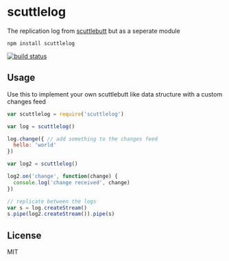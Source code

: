 # scuttlelog

The replication log from [scuttlebutt](https://github.com/dominictarr/scuttlebutt) but as a seperate module

```
npm install scuttlelog
```

[![build status](http://img.shields.io/travis/mafintosh/scuttlelog.svg?style=flat)](http://travis-ci.org/mafintosh/scuttlelog)

## Usage

Use this to implement your own scuttlebutt like data structure with a custom changes feed

``` js
var scuttlelog = require('scuttlelog')

var log = scuttlelog()

log.change({ // add something to the changes feed
  hello: 'world'
})

var log2 = scuttlelog()

log2.on('change', function(change) {
  console.log('change received', change)
})

// replicate between the logs
var s = log.createStream()
s.pipe(log2.createStream()).pipe(s)
```

## License

MIT